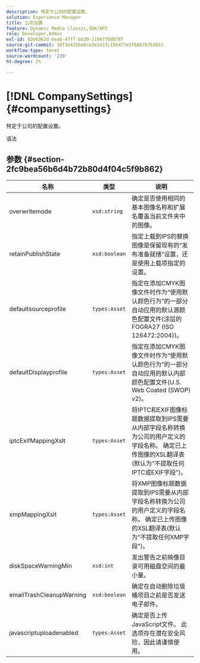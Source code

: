 ```yaml
---
description: 特定于公司的配置设置。
solution: Experience Manager
title: 公司设置
feature: Dynamic Media Classic,SDK/API
role: Developer,Admin
exl-id: 82e6362d-beab-47ff-bb20-11047f0d8787
source-git-commit: 38f3e425be0ce3e241fc18b477e3f68b7b763b51
workflow-type: tm+mt
source-wordcount: '239'
ht-degree: 2%

---
```


# [!DNL CompanySettings]{#companysettings}

特定于公司的配置设置。

语法

## 参数 {#section-2fc9bea56b6d4b72b80d4f04c5f9b862}

| 名称 | 类型 | 说明 |
|---|---|---|
| overwritemode | `xsd:string` | 确定是否使用相同的基本图像名称和扩展名覆盖当前文件夹中的图像。 |
| retainPublishState | `xsd:boolean` | 指定上载到IPS的替换图像是保留现有的“发布准备就绪”设置，还是使用上载项指定的设置。 |
| defaultsourceprofile | `types:Asset` | 指定在添加CMYK图像文件时作为“使用默认颜色行为”的一部分自动应用的默认源颜色配置文件(涂层的FOGRA27 (ISO 126472:2004))。 |
| defaultDisplayprofile | `types:Asset` | 指定在添加CMYK图像文件时作为“使用默认颜色行为”的一部分自动应用的默认内部颜色配置文件(U.S. Web Coated (SWOP) v2)。 |
| iptcExifMappingXslt | `types:Asset` | 将IPTC和EXIF图像标题数据提取到IPS需要从内部字段名称转换为公司的用户定义的字段名称。 确定已上传图像的XSL翻译表(默认为“不提取任何IPTC或EXIF字段”)。 |
| xmpMappingXslt | `types:Asset` | 将XMP图像标题数据提取到IPS需要从内部字段名称转换为公司的用户定义的字段名称。 确定已上传图像的XSL翻译表(默认为“不提取任何XMP字段”)。 |
| diskSpaceWarningMin | `xsd:int` | 发出警告之前映像目录可用磁盘空间的最小量。 |
| emailTrashCleanupWarning | `xsd:boolean` | 确定在自动删除垃圾桶项目之前是否发送电子邮件。 |
| javascriptuploadenabled | `types:Asset` | 确定是否上传JavaScript文件。 此选项存在潜在安全风险，因此请谨慎使用。 |

